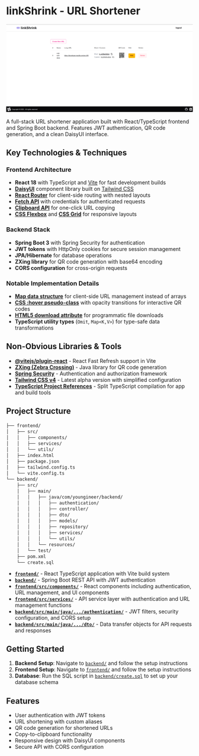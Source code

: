 # linkShrink - URL Shortener
[![Watch the demo](assets/demo-thumb.png)](https://drive.google.com/file/d/1zr8X2ZkppLJzL7GAnM-yWg8A92UEeHAd/view?usp=sharing)

A full-stack URL shortener application built with React/TypeScript frontend and Spring Boot backend. Features JWT authentication, QR code generation, and a clean DaisyUI interface.

## Key Technologies & Techniques

### Frontend Architecture
- **React 18** with TypeScript and [Vite](https://vitejs.dev/) for fast development builds
- **[DaisyUI](https://daisyui.com/)** component library built on [Tailwind CSS](https://tailwindcss.com/)
- **[React Router](https://reactrouter.com/)** for client-side routing with nested layouts
- **[Fetch API](https://developer.mozilla.org/en-US/docs/Web/API/Fetch_API)** with credentials for authenticated requests
- **[Clipboard API](https://developer.mozilla.org/en-US/docs/Web/API/Clipboard_API)** for one-click URL copying
- **[CSS Flexbox](https://developer.mozilla.org/en-US/docs/Web/CSS/CSS_Flexible_Box_Layout)** and **[CSS Grid](https://developer.mozilla.org/en-US/docs/Web/CSS/CSS_Grid_Layout)** for responsive layouts

### Backend Stack
- **Spring Boot 3** with Spring Security for authentication
- **JWT tokens** with HttpOnly cookies for secure session management
- **JPA/Hibernate** for database operations
- **ZXing library** for QR code generation with base64 encoding
- **CORS configuration** for cross-origin requests

### Notable Implementation Details
- **[Map data structure](https://developer.mozilla.org/en-US/docs/Web/JavaScript/Reference/Global_Objects/Map)** for client-side URL management instead of arrays
- **[CSS :hover pseudo-class](https://developer.mozilla.org/en-US/docs/Web/CSS/:hover)** with opacity transitions for interactive QR codes
- **[HTML5 download attribute](https://developer.mozilla.org/en-US/docs/Web/HTML/Element/a#attr-download)** for programmatic file downloads
- **TypeScript utility types** (`Omit`, `Map<K,V>`) for type-safe data transformations

## Non-Obvious Libraries & Tools

- **[@vitejs/plugin-react](https://github.com/vitejs/vite-plugin-react)** - React Fast Refresh support in Vite
- **[ZXing (Zebra Crossing)](https://github.com/zxing/zxing)** - Java library for QR code generation
- **[Spring Security](https://spring.io/projects/spring-security)** - Authentication and authorization framework
- **[Tailwind CSS v4](https://tailwindcss.com/blog/tailwindcss-v4-alpha)** - Latest alpha version with simplified configuration
- **[TypeScript Project References](https://www.typescriptlang.org/docs/handbook/project-references.html)** - Split TypeScript compilation for app and build tools

## Project Structure

```
├── frontend/
│   ├── src/
│   │   ├── components/
│   │   ├── services/
│   │   └── utils/
│   ├── index.html
│   ├── package.json
│   ├── tailwind.config.ts
│   └── vite.config.ts
└── backend/
    ├── src/
    │   ├── main/
    │   │   ├── java/com/youngineer/backend/
    │   │   │   ├── authentication/
    │   │   │   ├── controller/
    │   │   │   ├── dto/
    │   │   │   ├── models/
    │   │   │   ├── repository/
    │   │   │   ├── services/
    │   │   │   └── utils/
    │   │   └── resources/
    │   └── test/
    ├── pom.xml
    └── create.sql
```

- **[`frontend/`](frontend/)** - React TypeScript application with Vite build system
- **[`backend/`](backend/)** - Spring Boot REST API with JWT authentication
- **[`frontend/src/components/`](frontend/src/components/)** - React components including authentication, URL management, and UI components
- **[`frontend/src/services/`](frontend/src/services/)** - API service layer with authentication and URL management functions
- **[`backend/src/main/java/.../authentication/`](backend/src/main/java/com/youngineer/backend/authentication/)** - JWT filters, security configuration, and CORS setup
- **[`backend/src/main/java/.../dto/`](backend/src/main/java/com/youngineer/backend/dto/)** - Data transfer objects for API requests and responses

## Getting Started

1. **Backend Setup**: Navigate to [`backend/`](backend/) and follow the setup instructions
2. **Frontend Setup**: Navigate to [`frontend/`](frontend/) and follow the setup instructions
3. **Database**: Run the SQL script in [`backend/create.sql`](backend/create.sql) to set up your database schema

## Features

- User authentication with JWT tokens
- URL shortening with custom aliases
- QR code generation for shortened URLs
- Copy-to-clipboard functionality
- Responsive design with DaisyUI components
- Secure API with CORS configuration